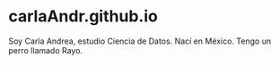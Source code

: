 # carlaAndr.github.io
Soy Carla Andrea, estudio Ciencia de Datos.
Nací en México. 
Tengo un perro llamado Rayo.
